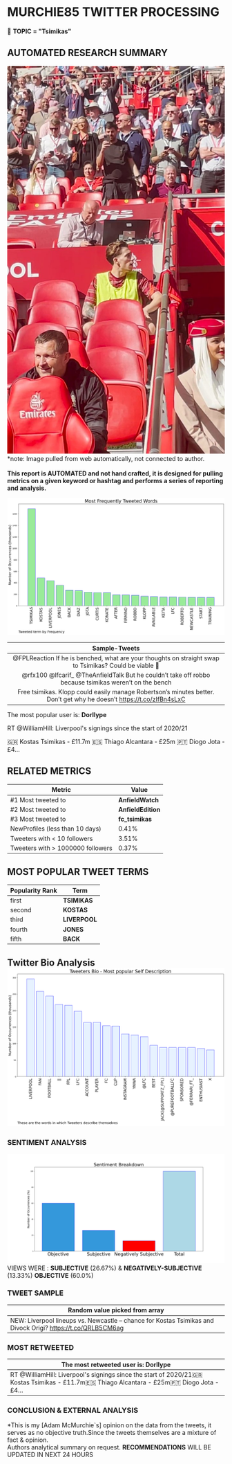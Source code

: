 # MURCHIE85 TWITTER PROCESSING 
&#x1F34E; **TOPIC = "Tsimikas"**

## AUTOMATED RESEARCH SUMMARY

![image](assets/2022-05-03hashtagImage.png)*note: Image pulled from web automatically, not connected to author.
<br></br>
<b> This report is AUTOMATED and not hand crafted, it is designed for pulling metrics on a given keyword or hashtag and performs a series of reporting and analysis.</b>



![image](assets/2022-05-03TWEETS.png)



|                **Sample-Tweets**        |
| :-------------: |
| @FPLReaction If he is benched, what are your thoughts on straight swap to Tsimikas? Could be viable 🤔 |
| @rfx100 @lfcarif_ @TheAnfieldTalk But he couldn’t take off robbo because tsimikas weren’t on the bench |
| Free tsimikas. Klopp could easily manage Robertson’s minutes better. Don’t get why he doesn’t https://t.co/zIfBn4sLxC |

The most popular user is: **Dorllype**
<div class="alert alert-block alert-danger"> RT @WilliamHill: Liverpool's signings since the start of 2020/21

🇬🇷 Kostas Tsimikas - £11.7m
🇪🇸 Thiago Alcantara - £25m
🇵🇹 Diogo Jota - £4…</div>

## RELATED METRICS<br>
| Metric | Value |
| ------------- | ------------- |
| #1 Most tweeted to  | **AnfieldWatch** |
| #2 Most tweeted to  | **AnfieldEdition** |
| #3 Most tweeted to  | **fc_tsimikas** |
| NewProfiles (less than 10 days) | 0.41%  |
| Tweeters with < 10 followers  | 3.51%|
| Tweeters with > 1000000 followers  | 0.37%  |



## MOST POPULAR TWEET TERMS 


| Popularity Rank  | Term |
| ------------- | ------------- |
| first  | **TSIMIKAS**  |
| second  | **KOSTAS**  |
| third  | **LIVERPOOL** |
| fourth  | **JONES**  |
| fifth  | **BACK**  |


## Twitter Bio Analysis![image](assets/2022-05-03BIO.png)
### SENTIMENT ANALYSIS
![image](assets/2022-05-03sentiment.png)
VIEWS WERE : **SUBJECTIVE**  (26.67%) & **NEGATIVELY-SUBJECTIVE** (13.33%) **OBJECTIVE** (60.0%)

### TWEET SAMPLE 
| Random value picked from array |
| ------------- |
|NEW:  Liverpool lineups vs. Newcastle – chance for Kostas Tsimikas and Divock Origi?  https://t.co/QRLB5CM6ag |

### MOST RETWEETED 

| The most retweeted user is: **Dorllype**  |
| ------------- |
| RT @WilliamHill: Liverpool's signings since the start of 2020/21🇬🇷 Kostas Tsimikas - £11.7m🇪🇸 Thiago Alcantara - £25m🇵🇹 Diogo Jota - £4… |

### CONCLUSION & EXTERNAL ANALYSIS

*This is my [Adam McMurchie`s] opinion on the data from the tweets, it serves as no objective truth.Since the tweets themselves are a mixture of fact & opinion.<br>
Authors analytical summary on request.
**RECOMMENDATIONS** WILL BE UPDATED IN NEXT  24 HOURS <br>